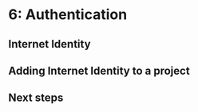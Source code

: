 # 6:  Authentication
 
## Internet Identity

## Adding Internet Identity to a project

## Next steps